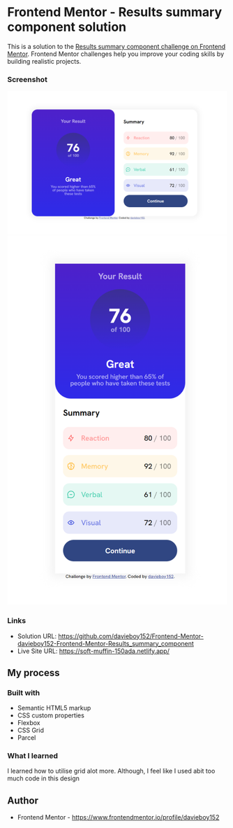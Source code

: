 # Frontend Mentor - Results summary component solution

This is a solution to the [Results summary component challenge on Frontend Mentor](https://www.frontendmentor.io/challenges/results-summary-component-CE_K6s0maV). Frontend Mentor challenges help you improve your coding skills by building realistic projects. 

### Screenshot

![](/assets/images/screenshot1.png)
![](/assets/images/screenshot2.png)

### Links

- Solution URL: https://github.com/davieboy152/Frontend-Mentor-davieboy152-Frontend-Mentor-Results_summary_component
- Live Site URL: https://soft-muffin-150ada.netlify.app/

## My process

### Built with

- Semantic HTML5 markup
- CSS custom properties
- Flexbox
- CSS Grid
- Parcel


### What I learned

I learned how to utilise grid alot more. Although, I feel like I used abit too much code in this design





## Author

- Frontend Mentor - https://www.frontendmentor.io/profile/davieboy152


